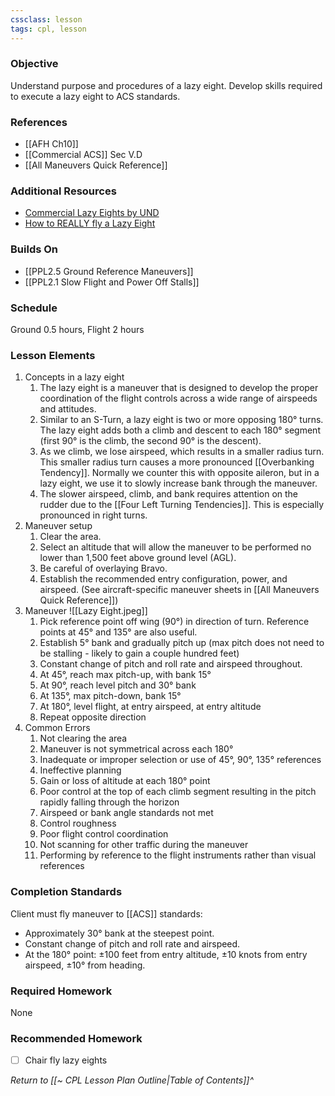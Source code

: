 ```yaml
---
cssclass: lesson
tags: cpl, lesson
---
```

### Objective
Understand purpose and procedures of a lazy eight. Develop skills required to execute a lazy eight to ACS standards.

### References
- [[AFH Ch10]]
- [[Commercial ACS]] Sec V.D
- [[All Maneuvers Quick Reference]]

### Additional Resources
- [Commercial Lazy Eights by UND](https://www.youtube.com/watch?v=yJb2dYtxfpE)
- [How to REALLY fly a Lazy Eight](https://www.youtube.com/watch?v=6oQOUiHhjaY)

### Builds On
- [[PPL2.5 Ground Reference Maneuvers]]
- [[PPL2.1 Slow Flight and Power Off Stalls]]

### Schedule
Ground 0.5 hours, Flight 2 hours

### Lesson Elements
1. Concepts in a lazy eight
	1. The lazy eight is a maneuver that is designed to develop the proper coordination of the flight controls across a wide range of airspeeds and attitudes.
	2. Similar to an S-Turn, a lazy eight is two or more opposing 180° turns. The lazy eight adds both a climb and descent to each 180° segment (first 90° is the climb, the second 90° is the descent).
	3. As we climb, we lose airspeed, which results in a smaller radius turn. This smaller radius turn causes a more pronounced [[Overbanking Tendency]]. Normally we counter this with opposite aileron, but in a lazy eight, we use it to slowly increase bank through the maneuver.
	4. The slower airspeed, climb, and bank requires attention on the rudder due to the [[Four Left Turning Tendencies]]. This is especially pronounced in right turns.
3. Maneuver setup
	1. Clear the area.
	2. Select an altitude that will allow the maneuver to be performed no lower than 1,500 feet above ground level (AGL).
	3. Be careful of overlaying Bravo.
	4. Establish the recommended entry configuration, power, and airspeed. (See aircraft-specific maneuver sheets in [[All Maneuvers Quick Reference]])
4. Maneuver ![[Lazy Eight.jpeg]]
	1. Pick reference point off wing (90°) in direction of turn. Reference points at 45° and 135° are also useful.
	2. Establish 5° bank and gradually pitch up (max pitch does not need to be stalling - likely to gain a couple hundred feet)
	4. Constant change of pitch and roll rate and airspeed throughout.
	5. At 45°, reach max pitch-up, with bank 15°
	6. At 90°, reach level pitch and 30° bank
	7. At 135°, max pitch-down, bank 15°
	8. At 180°, level flight, at entry airspeed, at entry altitude
	9. Repeat opposite direction
5. Common Errors
	1. Not clearing the area
	2. Maneuver is not symmetrical across each 180°
	3. Inadequate or improper selection or use of 45°, 90°, 135° references
	4. Ineffective planning
	5. Gain or loss of altitude at each 180° point
	6. Poor control at the top of each climb segment resulting in the pitch rapidly falling through the horizon
	7. Airspeed or bank angle standards not met
	8. Control roughness
	9. Poor flight control coordination
	10. Not scanning for other traffic during the maneuver
	11. Performing by reference to the flight instruments rather than visual references 

### Completion Standards
Client must fly maneuver to [[ACS]] standards: 
- Approximately 30° bank at the steepest point.
- Constant change of pitch and roll rate and airspeed.
- At the 180° point: ±100 feet from entry altitude, ±10 knots from entry airspeed, ±10° from heading.

### Required Homework
 None

### Recommended Homework 
- [ ] Chair fly lazy eights

*Return to [[~ CPL Lesson Plan Outline|Table of Contents]]^*